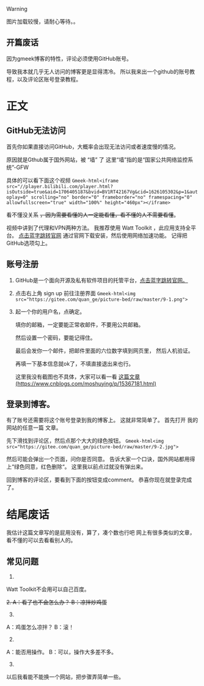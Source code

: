 > [!WARNING]
> 图片加载较慢，请耐心等待。。

## 开篇废话

因为gmeek博客的特性，评论必须使用GitHub账号。

导致我本就几乎无人访问的博客更是显得清冷。
所以我来出一个github的账号教程，以及评论区账号登录教程。

# 正文

## GitHub无法访问

首先你如果直接访问GitHub，大概率会出现无法访问或者速度慢的情况。

原因就是Gthub属于国外网站，被 “墙” 了
这里“墙”指的是“国家公共网络监控系统”-GFW

具体的可以看下面这个视频
`Gmeek-html<iframe src="//player.bilibili.com/player.html?isOutside=true&aid=1706405187&bvid=BV1RT42167Vg&cid=1626105302&p=1&autoplay=0" scrolling="no" border="0" frameborder="no" framespacing="0" allowfullscreen="true" width="100%" height="460px"></iframe>`

看不懂没关系 <del>，因为需要看懂的人一定能看懂，看不懂的人不需要看懂</del>。

视频中讲到了代理和VPN两种方法。
我推荐使用 Watt Toolkit ，此应用支持全平台。
[点击蓝字跳转官网](https://steampp.net/)
通过官网下载安装，然后使用网络加速功能。
记得把GitHub选项勾上。


## 账号注册

1.  GitHub是一个面向开源及私有软件项目的托管平台，[点击蓝字跳转官网。](https://github.com/)

2.  点击右上角 sign up  前往注册界面
`Gmeek-html<img src="https://gitee.com/quan_ge/picture-bed/raw/master/9-1.png">`

4.  起一个你的用户名，点确定。

     填你的邮箱，一定要能正常收邮件，不要用公共邮箱。


     然后设置一个密码，要能记得住。

     最后会发你一个邮件，把邮件里面的六位数字填到网页里，
     然后人机验证。

     再填一下基本信息就ok了，不填直接退出来也行。

     这里我没有截图也不具体，大家可以看一看 [这篇文章(https://www.cnblogs.com/moshuying/p/15367181.html)](https://www.cnblogs.com/moshuying/p/15367181.html)


## 登录到博客。

有了账号还需要将这个账号登录到我的博客上。
这就非常简单了。
首先打开 我的网站的任意一篇 文章。

先下滑找到评论区，然后点那个大大的绿色按钮。
`Gmeek-html<img src="https://gitee.com/quan_ge/picture-bed/raw/master/9-2.jpg">`

然后可能会弹出一个页面，问你是否同意。
告诉大家一个口诀，国外网站都用得上“绿色同意，红色删除“。
这里我以前点过就没有弹出来。

回到博客的评论区，要看到下面的按钮变成comment。
恭喜你现在就登录完成了。


# 结尾废话
我估计这篇文章写的是屁用没有，算了，凑个数也行吧
网上有很多类似的文章，看不懂的可以去看看别人的。

## 常见问题

1.
Watt Toolkit不会用可以自己百度。

<del>2.
A：看了也不会怎么办？
B：凉拌炒鸡蛋

3.
A：鸡蛋怎么凉拌？
B：滚！</del>

2.
A：能否用操作。
B：可以，操作大多差不多。

3.
以后我看能不能换一个网站，把步骤弄简单一些。


<!-- ##{"script":"<script src='https://blog.meekdai.com/Gmeek/plugins/GmeekTOC.js'></script><script src='https://blog.meekdai.com/Gmeek/plugins/articletoc.js'></script>"}## -->